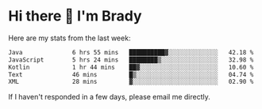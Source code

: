 # Hi there 👋 I'm Brady

Here are my stats from the last week:
<!--START_SECTION:waka-->

```txt
Java              6 hrs 55 mins   ██████████▓░░░░░░░░░░░░░░   42.18 %
JavaScript        5 hrs 24 mins   ████████▒░░░░░░░░░░░░░░░░   32.98 %
Kotlin            1 hr 44 mins    ██▓░░░░░░░░░░░░░░░░░░░░░░   10.60 %
Text              46 mins         █▒░░░░░░░░░░░░░░░░░░░░░░░   04.74 %
XML               28 mins         ▓░░░░░░░░░░░░░░░░░░░░░░░░   02.90 %
```

<!--END_SECTION:waka-->

If I haven't responded in a few days, please email me directly. 
